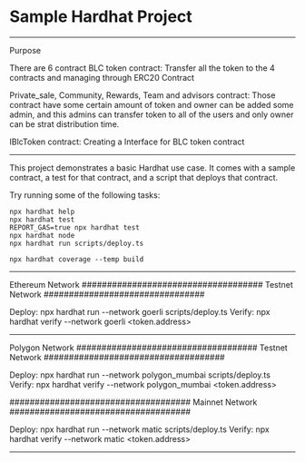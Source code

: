 # Sample Hardhat Project

*********************************************





Purpose

There are 6 contract 
BLC token contract: Transfer all the token to the 4 contracts and managing through ERC20 Contract

Private_sale, Community, Rewards, Team and advisors contract: Those contract have some certain amount of token and owner can be added some admin, and this admins can transfer token to all of the users and only owner can be strat distribution time.

IBlcToken contract: Creating a Interface for BLC token contract







******************************************** 









This project demonstrates a basic Hardhat use case. It comes with a sample contract, a test for that contract, and a script that deploys that contract.

Try running some of the following tasks:

```shell
npx hardhat help
npx hardhat test
REPORT_GAS=true npx hardhat test
npx hardhat node
npx hardhat run scripts/deploy.ts

npx hardhat coverage --temp build
```

---

Ethereum Network
#################################### Testnet Network ################################

<!--
    Metamask Network Parameters
    Network Name: Goerli test network
    New RPC URL: https://goerli.infura.io/v3/
    Chain ID: 5
    Currency Symbol: GoerliETH
    Block Explorer URL: https://goerli.etherscan.io
-->

Deploy: npx hardhat run --network goerli scripts/deploy.ts
Verify: npx hardhat verify --network goerli <token.address>

---

Polygon Network
#################################### Testnet Network ####################################

<!--
    Metamask Network Parameters
    Network Name: Mumbai Testnet
    New RPC URL: https://polygon-mumbai.g.alchemy.com/v2/c8YTJ3O5Ku4wfSiJf5ft3oLj8y4r0G9R
    Chain ID: 80001
    Currency Symbol: MATIC
    Block Explorer URL: https://mumbai.polygonscan.com/
-->

Deploy: npx hardhat run --network polygon_mumbai scripts/deploy.ts
Verify: npx hardhat verify --network polygon_mumbai <token.address>

#################################### Mainnet Network ####################################

<!--
    Network Name: Polygon Mainnet
    New RPC URL: https://polygon-rpc.com/
    Chain ID: 137
    Currency Symbol: MATIC
    Block Explorer URL: https://polygonscan.com/
-->

Deploy: npx hardhat run --network matic scripts/deploy.ts
Verify: npx hardhat verify --network matic <token.address>

---
